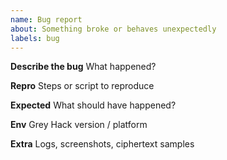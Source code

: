 ```yaml
---
name: Bug report
about: Something broke or behaves unexpectedly
labels: bug
---
```

**Describe the bug**
What happened?

**Repro**
Steps or script to reproduce

**Expected**
What should have happened?

**Env**
Grey Hack version / platform

**Extra**
Logs, screenshots, ciphertext samples
